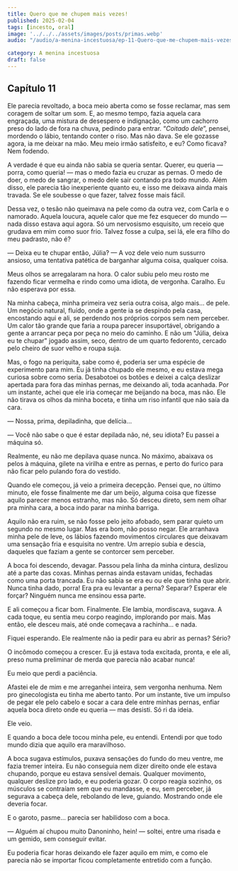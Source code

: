 ```yaml
---
title: Quero que me chupem mais vezes!
published: 2025-02-04
tags: [incesto, oral]
image: '../../../assets/images/posts/primas.webp'
audio: "/audio/a-menina-incestuosa/ep-11-Quero-que-me-chupem-mais-vezes.mp3"

category: A menina incestuosa
draft: false
---
```


## Capítulo 11

Ele parecia revoltado, a boca meio aberta como se fosse reclamar, mas sem coragem de soltar um som. E, ao mesmo tempo, fazia aquela cara engraçada, uma mistura de desespero e indignação, como um cachorro preso do lado de fora na chuva, pedindo para entrar. “_Coitado dele_”, pensei, mordendo o lábio, tentando conter o riso. Mas não dava. Se ele gozasse agora, ia me deixar na mão. Meu meio irmão satisfeito, e eu? Como ficava? Nem fodendo.

A verdade é que eu ainda não sabia se queria sentar. Querer, eu queria — porra, como queria! — mas o medo fazia eu cruzar as pernas. O medo de doer, o medo de sangrar, o medo dele sair contando pra todo mundo. Além disso, ele parecia tão inexperiente quanto eu, e isso me deixava ainda mais travada. Se ele soubesse o que fazer, talvez fosse mais fácil.

Dessa vez, o tesão não queimava na pele como da outra vez, com Carla e o namorado. Aquela loucura, aquele calor que me fez esquecer do mundo — nada disso estava aqui agora. Só um nervosismo esquisito, um receio que grudava em mim como suor frio. Talvez fosse a culpa, sei lá, ele era filho do meu padrasto, não é?

— Deixa eu te chupar então, Júlia? — A voz dele veio num sussurro ansioso, uma tentativa patética de barganhar alguma coisa, qualquer coisa.

Meus olhos se arregalaram na hora. O calor subiu pelo meu rosto me fazendo ficar vermelha e rindo como uma idiota, de vergonha. Caralho. Eu não esperava por essa.

Na minha cabeça, minha primeira vez seria outra coisa, algo mais… de pele. Um negócio natural, fluído, onde a gente ia se despindo pela casa, encostando aqui e ali, se perdendo nos próprios corpos sem nem perceber. Um calor tão grande que faria a roupa parecer insuportável, obrigando a gente a arrancar peça por peça no meio do caminho. E não um "Júlia, deixa eu te chupar" jogado assim, seco, dentro de um quarto fedorento, cercado pelo cheiro de suor velho e roupa suja.

Mas, o fogo na periquita, sabe como é, poderia ser uma espécie de experimento para mim. Eu já tinha chupado ele mesmo, e eu estava mega curiosa sobre como seria. Desabotoei os botões e deixei a calça deslizar apertada para fora das minhas pernas, me deixando ali, toda acanhada. Por um instante, achei que ele iria começar me beijando na boca, mas não. Ele não tirava os olhos da minha boceta, e tinha um riso infantil que não saía da cara.

— Nossa, prima, depiladinha, que delícia...

— Você não sabe o que é estar depilada não, né, seu idiota? Eu passei a máquina só.

Realmente, eu não me depilava quase nunca. No máximo, abaixava os pelos à máquina, gilete na virilha e entre as pernas, e perto do furico para não ficar pelo pulando fora do vestido.

Quando ele começou, já veio a primeira decepção. Pensei que, no último minuto, ele fosse finalmente me dar um beijo, alguma coisa que fizesse aquilo parecer menos estranho, mas não. Só desceu direto, sem nem olhar pra minha cara, a boca indo parar na minha barriga.

Aquilo não era ruim, se não fosse pelo jeito afobado, sem parar quieto um segundo no mesmo lugar. Mas era bom, não posso negar. Ele arranhava minha pele de leve, os lábios fazendo movimentos circulares que deixavam uma sensação fria e esquisita no ventre. Um arrepio subia e descia, daqueles que faziam a gente se contorcer sem perceber.

A boca foi descendo, devagar. Passou pela linha da minha cintura, deslizou até a parte das coxas. Minhas pernas ainda estavam unidas, fechadas como uma porta trancada. Eu não sabia se era eu ou ele que tinha que abrir. Nunca tinha dado, porra! Era pra eu levantar a perna? Separar? Esperar ele forçar? Ninguém nunca me ensinou essa parte.

E ali começou a ficar bom. Finalmente. Ele lambia, mordiscava, sugava. A cada toque, eu sentia meu corpo reagindo, implorando por mais. Mas então, ele desceu mais, até onde começava a rachinha... e nada.

Fiquei esperando. Ele realmente não ia pedir para eu abrir as pernas? Sério?

O incômodo começou a crescer. Eu já estava toda excitada, pronta, e ele ali, preso numa preliminar de merda que parecia não acabar nunca!

Eu meio que perdi a paciência.

Afastei ele de mim e me arreganhei inteira, sem vergonha nenhuma. Nem pro ginecologista eu tinha me aberto tanto. Por um instante, tive um impulso de pegar ele pelo cabelo e socar a cara dele entre minhas pernas, enfiar aquela boca direto onde eu queria — mas desisti. Só ri da ideia.

Ele veio.

E quando a boca dele tocou minha pele, eu entendi. Entendi por que todo mundo dizia que aquilo era maravilhoso.

A boca sugava estímulos, puxava sensações do fundo do meu ventre, me fazia tremer inteira. Eu não conseguia nem dizer direito onde ele estava chupando, porque eu estava sensível demais. Qualquer movimento, qualquer deslize pro lado, e eu poderia gozar. O corpo reagia sozinho, os músculos se contraíam sem que eu mandasse, e eu, sem perceber, já segurava a cabeça dele, rebolando de leve, guiando. Mostrando onde ele deveria focar.

E o garoto, pasme... parecia ser habilidoso com a boca.

— Alguém aí chupou muito Danoninho, hein! — soltei, entre uma risada e um gemido, sem conseguir evitar.

Eu poderia ficar horas deixando ele fazer aquilo em mim, e como ele parecia não se importar ficou completamente entretido com a função.